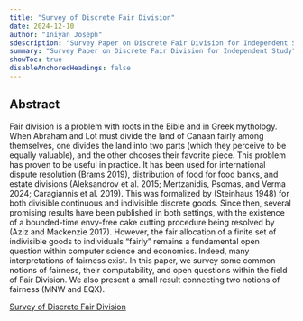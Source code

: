 ```yaml
---
title: "Survey of Discrete Fair Division"
date: 2024-12-10
author: "Iniyan Joseph"
sdescription: "Survey Paper on Discrete Fair Division for Independent Study" 
summary: "Survey Paper on Discrete Fair Division for Independent Study" 
showToc: true
disableAnchoredHeadings: false
---
```

## Abstract

Fair division is a problem with roots in the Bible and in Greek mythology. When Abraham and Lot must divide the land of Canaan fairly among themselves, one divides the land into two parts (which they perceive to be equally valuable), and the other chooses their favorite piece. This problem has proven to be useful in practice. It has been used for international dispute resolution (Brams 2019), distribution of food for food banks, and estate divisions (Aleksandrov et al. 2015; Mertzanidis, Psomas, and Verma 2024; Caragiannis et al. 2019). This was formalized by (Steinhaus 1948) for both divisible continuous and indivisible discrete goods. Since then, several promising results have been published in both settings, with the existence of a bounded-time envy-free cake cutting procedure being resolved by (Aziz and Mackenzie 2017). However, the fair allocation of a finite set of indivisible goods to individuals “fairly” remains a fundamental open question within computer science and economics. Indeed, many interpretations of fairness exist. In this paper, we survey some common notions of fairness, their computability, and open questions within the field of Fair Division. We also present a small result connecting two notions of fairness (MNW and EQX).

[Survey of Discrete Fair Division](FairDivisionSurvey.pdf)

